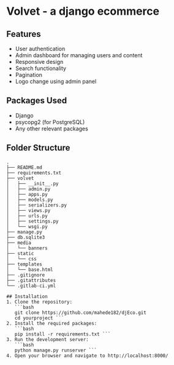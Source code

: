 # Volvet - a django ecommerce

## Features
  - User authentication
  - Admin dashboard for managing users and content
  - Responsive design
  - Search functionality
  - Pagination
  - Logo change using admin panel

## Packages Used
- Django
- psycopg2 (for PostgreSQL)
- Any other relevant packages

## Folder Structure
```
.
├── README.md
├── requirements.txt
├── volvet
│   ├── __init__.py
│   ├── admin.py
│   ├── apps.py
│   ├── models.py
│   ├── serializers.py
│   ├── views.py
│   ├── urls.py
│   ├── settings.py
│   └── wsgi.py
├── manage.py
├── db.sqlite3
├── media
│   └── banners
├── static
│   └── css
├── templates
│   └── base.html
├── .gitignore
├── .gitattributes
└── .gitlab-ci.yml

## Installation
1. Clone the repository:
   ```bash
   git clone https://github.com/mahede182/djEco.git
   cd yourproject ```
2. Install the required packages:   
   ```bash
   pip install -r requirements.txt ```
3. Run the development server:
   ```bash
   python manage.py runserver ```
4. Open your browser and navigate to http://localhost:8000/

